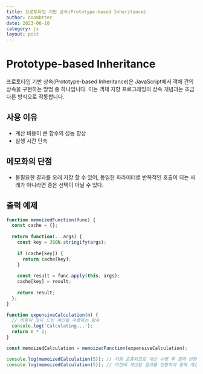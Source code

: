```yaml
---
title: 프로토타입 기반 상속(Prototype-based Inheritance)
author: doombtter
date: 2023-06-10
category: js
layout: post
---
```


# Prototype-based Inheritance
 

프로토타입 기반 상속(Prototype-based Inheritance)은 JavaScript에서 객체 간의 상속을 구현하는 방법 중 하나입니다. 이는 객체 지향 프로그래밍의 상속 개념과는 조금 다른 방식으로 작동합니다.

## 사용 이유
- 계산 비용이 큰 함수의 성능 향상
- 실행 시간 단축

## 메모화의 단점

- 불필요한 결과를 오래 저장 할 수 있어, 동일한 파라미터로 반복적인 호출이 되는 사례가 아니라면 종은 선택이 아닐 수 있다.

## 출력 예제

```javascript 
function memoizedFunction(func) {
  const cache = {};
  
  return function(...args) {
    const key = JSON.stringify(args);
    
    if (cache[key]) {
      return cache[key];
    }
    
    const result = func.apply(this, args);
    cache[key] = result;
    
    return result;
  };
}

function expensiveCalculation(n) {
  // 비용이 많이 드는 계산을 수행하는 함수
  console.log('Calculating...');
  return n * 2;
}

const memoizedCalculation = memoizedFunction(expensiveCalculation);

console.log(memoizedCalculation(5)); // 처음 호출되므로 계산 수행 후 결과 반환
console.log(memoizedCalculation(5)); // 이전에 계산된 결과를 반환하여 중복 계산 피함

``` 
